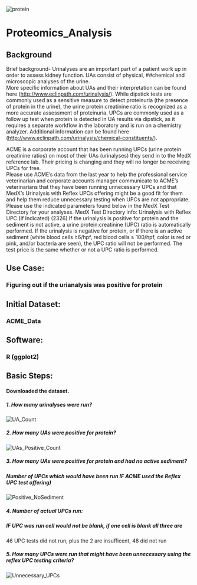 ![protein](https://user-images.githubusercontent.com/19572673/62321874-b86d8480-b471-11e9-8b70-39923375746e.jpg)
# Proteomics_Analysis
## Background
Brief background- Urinalyses are an important part of a patient work up in order to assess kidney function. UAs consist of 
physical, ##chemical and microscopic analyses of the urine.  
More specific information about UAs and their interpretation can be found here (http://www.eclinpath.com/urinalysis/). 
While dipstick tests are commonly used as a sensitive measure to detect proteinuria (the presence of protein in the urine), the urine protein:creatinine ratio is recognized as a more accurate assessment of proteinuria. 
UPCs are commonly used as a follow up test when protein is detected in UA results via dipstick, as it requires a separate workflow in the laboratory and is run on a chemistry analyzer. 
Additional information can be found here (http://www.eclinpath.com/urinalysis/chemical-constituents/).   

ACME is a corporate account that has been running UPCs (urine protein creatinine ratios) on most of their UAs (urinalyses) they send in to the MedX reference lab. 
Their pricing is changing and they will no longer be receiving UPCs for free.  
Please use ACME’s data from the last year to help the professional service veterinarian and corporate accounts manager communicate to ACME’s veterinarians that they have been running unnecessary UPCs and that MedX’s Urinalysis with Reflex UPCs offering might be a good fit for them and help them reduce unnecessary testing when UPCs are not appropriate. 
Please use the indicated parameters found below in the MedX Test Directory for your analyses.
MedX Test Directory info: Urinalysis with Reflex UPC (If Indicated) (2326)
If the urinalysis is positive for protein and the sediment is not active, a urine protein:creatinine (UPC) ratio is automatically performed. 
If the urinalysis is negative for protein, or if there is an active sediment (white blood cells ≥6/hpf, red blood cells ≥ 100/hpf,  color is red or pink, and/or bacteria are seen), the UPC ratio will not be performed. The test price is the same whether or not a UPC ratio is performed.

## Use Case:
### Figuring out if the urianalysis was positive for protein
## Initial Dataset:
### ACME_Data
## Software:
### R (ggplot2)
## Basic Steps:
#### Downloaded the dataset. 

##### 1.	How many urinalyses were run?
![UA_Count](https://user-images.githubusercontent.com/19572673/62091688-321e2c00-b240-11e9-8d74-d141e18d780a.PNG)

##### 2.	How many UAs were positive for protein? 
![UAs_Positive_Count](https://user-images.githubusercontent.com/19572673/62091689-321e2c00-b240-11e9-8a0a-3154a72a53b3.PNG)

##### 3.	How many UAs were positive for protein and had no active sediment? 
##### Number of UPCs which would have been run IF ACME used the Reflex UPC test offering)
![Positive_NoSediment](https://user-images.githubusercontent.com/19572673/62091687-321e2c00-b240-11e9-90ec-6ba55c750123.PNG)

##### 4.	Number of actual UPCs run: 
##### IF UPC was run cell would not be blank, if one cell is blank all three are

46 UPC tests did not run, plus the 2 are insufficent, 48 did not run 

##### 5.	How many UPCs were run that might have been unnecessary using the reflex UPC testing criteria?
![Unnecessary_UPCs](https://user-images.githubusercontent.com/19572673/62091690-321e2c00-b240-11e9-8e86-5a9b5bc17d47.PNG)
